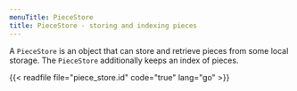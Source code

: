 ```yaml
---
menuTitle: PieceStore
title: PieceStore - storing and indexing pieces
---
```



A `PieceStore` is an object that can store and retrieve pieces
from some local storage. The `PieceStore` additionally keeps
an index of pieces.

{{< readfile file="piece_store.id" code="true" lang="go" >}}
